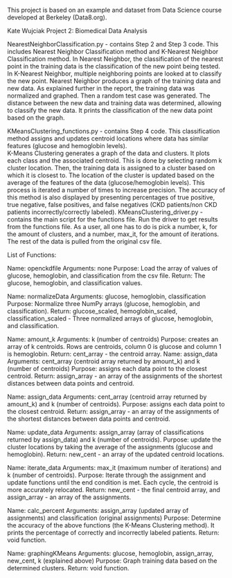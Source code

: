 This project is based on an example and dataset from Data Science course developed at Berkeley (Data8.org).

Kate Wujciak
Project 2: Biomedical Data Analysis

NearestNeighborClassification.py - contains Step 2 and Step 3 code. This includes Nearest Neighbor Classification method and K-Nearest Neighbor Classification method. In Nearest Neighbor, the classification of the nearest point in the training data is the classification of the new point being tested. In K-Nearest Neighbor, multiple neighboring points are looked at to classify the new point. 
Nearest Neighbor produces a graph of the training data and new data. As explained further in the report, the training data was normalized and graphed. Then a random test case was generated. The distance between the new data and training data was determined, allowing to classify the new data. It prints the classification of the new data point based on the graph. 
 
KMeansClustering_functions.py - contains Step 4 code. This classification method assigns and updates centroid locations where data has similar features (glucose and hemoglobin levels).  
K-Means Clustering generates a graph of the data and clusters. It plots each class and the associated centroid. This is done by selecting random k cluster location. Then, the training data is assigned to a cluster based on which it is closest to. The location of the cluster is updated based on the average of the features of the data (glucose/hemoglobin levels). This process is iterated a number of times to increase precision. The accuracy of this method is also displayed by presenting percentages of true positive, true negative, false positives, and false negatives (CKD patients/non CKD patients incorrectly/correctly labeled). 
KMeansClustering_driver.py - contains the main script for the functions file. Run the driver to get results from the functions file.
As a user, all one has to do is pick a number, k, for the amount of clusters, and a number, max_it, for the amount of iterations. The rest of the data is pulled from the original csv file.
 
List of Functions:

Name: openckdfile 
Arguments: none
Purpose: Load the array of values of glucose, hemoglobin, and classification from the csv file.
Return: The glucose, hemoglobin, and classification values.
 
Name: normalizeData 
Arguments: glucose, hemoglobin, classification
Purpose: Normalize three NumPy arrays (glucose, hemoglobin, and classification). 
Return: glucose_scaled, hemoglobin_scaled, classification_scaled - Three normalized arrays of glucose, hemoglobin, and classification.
 
Name: amount_k 
Arguments: k (number of centroids)
Purpose: creates an array of k centroids. Rows are centroids, column 0 is glucose and column 1 is hemoglobin.
Return: cent_array - the centroid array.
Name: assign_data 
Arguments: cent_array (centroid array returned by amount_k) and k (number of centroids)
Purpose: assigns each data point to the closest centroid.
Return: assign_array - an array of the assignments of the shortest distances between data points and centroid. 
 
Name: assign_data 
Arguments: cent_array (centroid array returned by amount_k) and k (number of centroids).
Purpose: assigns each data point to the closest centroid.
Return: assign_array - an array of the assignments of the shortest distances between data points and centroid. 
 
Name: update_data 
Arguments: assign_array (array of classifications returned by assign_data) and k (number of centroids).
Purpose: update the cluster locations by taking the average of the assignments (glucose and hemoglobin).
Return: new_cent - an array of the updated centroid locations. 
 
Name: iterate_data 
Arguments: max_it (maximum number of iterations) and k (number of centroids).
Purpose: Iterate through the assignment and update functions until the end condition is met. Each cycle, the centroid is more accurately relocated.
Return: new_cent - the final centroid array, and assign_array - an array of the assignments.
 
Name: calc_percent 
Arguments: assign_array (updated array of assignments) and classification (original assignments)
Purpose: Determine the accuracy of the above functions (the K-Means Clustering method). It prints the percentage of correctly and incorrectly labeled patients.
Return: void function.
 
Name: graphingKMeans
Arguments: glucose, hemoglobin, assign_array, new_cent, k (explained above)
Purpose: Graph training data based on the determined clusters.
Return: void function.

